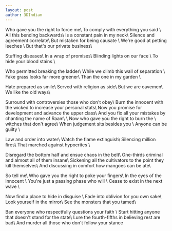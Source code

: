 ```yaml
---
layout: post
author: 3DIndian
---
```

Who gave you the right to force me\\
To comply with everything you said \\
All this bending backwards\\
Is a constant pain in my neck\\
Silence and agreement correlate\\
But mistaken for being causate \\
We're good at petting leeches \\
But that's our private business\\

Stuffing diseases\\
In a wrap of promises\\
Blinding lights on our face \\
To hide your blood stains \\

Who permitted breaking the ladder\\
While we climb this wall of separation \\
Fake grass looks far more greener\\
Than the one in my garden \\

Hate prepared as smile\\
Served with religion as side\\
But we are cavemen\\
We like the old ways\\

Surround with controversies those who don't obey\\
Burn the innocent with the wicked to increase your personal stats\\
Now you promise for development and advance the upper class\\
And you fix all your mistakes by chanting the name of Raam\\
\\
Now who gave you the right to burn the \\
witches that don't agree\\
When judgement sits besides you \\
Anyone can be guilty \\

Law and order into water\\
Watch the flame extinguish\\
Silencing million fires\\
That marched against hypocrites \\

Disregard the bottom half and ensue chaos in the belt\\
One-thirds criminal and almost all of them insane\\
Sickening all the cultivators to the point they kill themselves\\
And discussing in comfort how mangoes can be ate\\

So tell me\\
Who gave you the right to poke your fingers\\
In the eyes of the innocent \\
You're just a passing phase who will \\
Cease to exist in the next wave \\

Now find a place to hide in disguise \\
Fade into oblivion for you own sake\\
Look yourself in the mirror\\
See the monsters that you tamed\\

Ban everyone who respectfully questions your faith \\
Start hitting anyone that doesn't stand for the state\\
Lure the fourth-fifths in believing rest are bad\\
And murder all those who don't follow your stance 